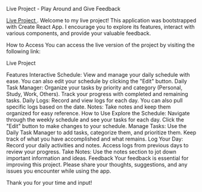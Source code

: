 Live Project - Play Around and Give Feedback

[Live Project ](https://stirring-mermaid-f5a441.netlify.app/).
Welcome to my live project! This application was bootstrapped with Create React App. I encourage you to explore its features, interact with various components, and provide your valuable feedback.

How to Access
You can access the live version of the project by visiting the following link:

Live Project

Features
Interactive Schedule: View and manage your daily schedule with ease. You can also edit your schedule by clicking the "Edit" button.
Daily Task Manager: Organize your tasks by priority and category (Personal, Study, Work, Others). Track your progress with completed and remaining tasks.
Daily Logs: Record and view logs for each day. You can also pull specific logs based on the date.
Notes: Take notes and keep them organized for easy reference.
How to Use
Explore the Schedule: Navigate through the weekly schedule and see your tasks for each day. Click the "Edit" button to make changes to your schedule.
Manage Tasks: Use the Daily Task Manager to add tasks, categorize them, and prioritize them. Keep track of what you have accomplished and what remains.
Log Your Day: Record your daily activities and notes. Access logs from previous days to review your progress.
Take Notes: Use the notes section to jot down important information and ideas.
Feedback
Your feedback is essential for improving this project. Please share your thoughts, suggestions, and any issues you encounter while using the app.

Thank you for your time and input!
